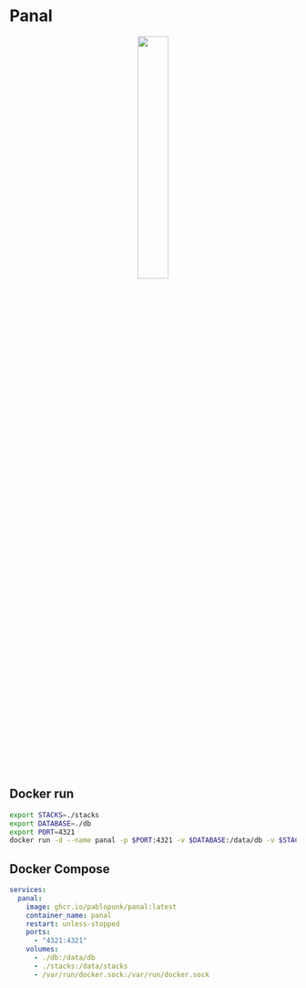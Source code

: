 
# Panal

<p align="center">
<img src="https://github.com/user-attachments/assets/51dc7c03-43a4-4c7c-9257-e7d216ac9b8f" width="33%" />
</p>

## Docker run

````bash
export STACKS=./stacks
export DATABASE=./db
export PORT=4321
docker run -d --name panal -p $PORT:4321 -v $DATABASE:/data/db -v $STACKS:/data/stacks -v /var/run/docker.sock:/var/run/docker.sock ghcr.io/pablopunk/panal:latest
````

## Docker Compose

````yaml
services:
  panal:
    image: ghcr.io/pablopunk/panal:latest
    container_name: panal
    restart: unless-stopped
    ports:
      - "4321:4321"
    volumes:
      - ./db:/data/db
      - ./stacks:/data/stacks
      - /var/run/docker.sock:/var/run/docker.sock
````
